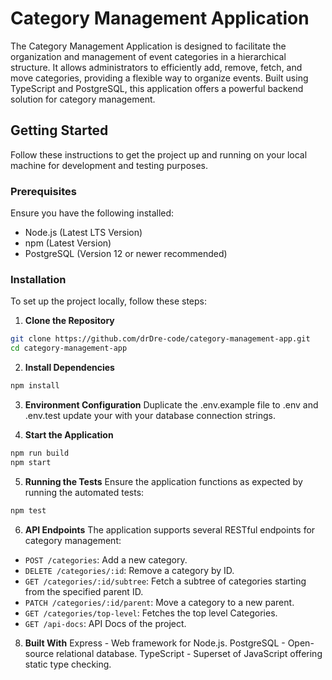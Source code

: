 # Category Management Application

The Category Management Application is designed to facilitate the organization and management of event categories in a hierarchical structure. It allows administrators to efficiently add, remove, fetch, and move categories, providing a flexible way to organize events. Built using TypeScript and PostgreSQL, this application offers a powerful backend solution for category management.

## Getting Started

Follow these instructions to get the project up and running on your local machine for development and testing purposes.

### Prerequisites

Ensure you have the following installed:

- Node.js (Latest LTS Version)
- npm (Latest Version)
- PostgreSQL (Version 12 or newer recommended)

### Installation

To set up the project locally, follow these steps:

1. **Clone the Repository**

```bash
git clone https://github.com/drDre-code/category-management-app.git
cd category-management-app
```

2. **Install Dependencies**

```bash
npm install
```

3. **Environment Configuration**
   Duplicate the .env.example file to .env and .env.test update your with your database connection strings.

4. **Start the Application**

```bash
npm run build
npm start
```

5. **Running the Tests**
   Ensure the application functions as expected by running the automated tests:

```bash
npm test
```

6. **API Endpoints**
   The application supports several RESTful endpoints for category management:

- `POST /categories`: Add a new category.
- `DELETE /categories/:id`: Remove a category by ID.
- `GET /categories/:id/subtree`: Fetch a subtree of categories starting from the specified parent ID.
- `PATCH /categories/:id/parent`: Move a category to a new parent.
- `GET /categories/top-level`: Fetches the top level Categories.
- `GET /api-docs`: API Docs of the project.

8. **Built With**
   Express - Web framework for Node.js.
   PostgreSQL - Open-source relational database.
   TypeScript - Superset of JavaScript offering static type checking.
